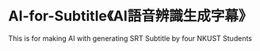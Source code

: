 # AI-for-Subtitle《AI語音辨識生成字幕》
This is for making AI with generating SRT Subtitle by four NKUST Students


